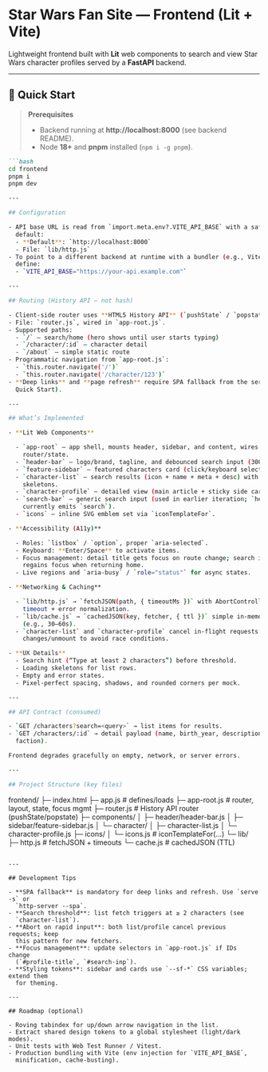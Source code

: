 # Star Wars Fan Site — Frontend (Lit + Vite)

Lightweight frontend built with **Lit** web components to search and view Star
Wars character profiles served by a **FastAPI** backend.

---

## 🚀 Quick Start

> **Prerequisites**
>
> - Backend running at **http://localhost:8000** (see backend README).
> - Node **18+** and **pnpm** installed (`npm i -g pnpm`).


```md
```bash
cd frontend
pnpm i
pnpm dev

---

## Configuration

- API base URL is read from `import.meta.env?.VITE_API_BASE` with a safe
  default:
  - **Default**: `http://localhost:8000`
  - File: `lib/http.js`
- To point to a different backend at runtime with a bundler (e.g., Vite),
  define:
  - `VITE_API_BASE="https://your-api.example.com"`

---

## Routing (History API — not hash)

- Client-side router uses **HTML5 History API** (`pushState` / `popstate`).
- File: `router.js`, wired in `app-root.js`.
- Supported paths:
  - `/` — search/home (hero shows until user starts typing)
  - `/character/:id` — character detail
  - `/about` — simple static route
- Programmatic navigation from `app-root.js`:
  - `this.router.navigate('/')`
  - `this.router.navigate('/character/123')`
- **Deep links** and **page refresh** require SPA fallback from the server (see
  Quick Start).

---

## What’s Implemented

- **Lit Web Components**

  - `app-root` — app shell, mounts header, sidebar, and content, wires
    router/state.
  - `header-bar` — logo/brand, tagline, and debounced search input (300 ms).
  - `feature-sidebar` — featured characters card (click/keyboard select).
  - `character-list` — search results (icon + name + meta + desc) with
    skeletons.
  - `character-profile` — detailed view (main article + sticky side card).
  - `search-bar` — generic search input (used in earlier iteration; `header-bar`
    currently emits `search`).
  - `icons` — inline SVG emblem set via `iconTemplateFor`.

- **Accessibility (A11y)**

  - Roles: `listbox` / `option`, proper `aria-selected`.
  - Keyboard: **Enter/Space** to activate items.
  - Focus management: detail title gets focus on route change; search input
    regains focus when returning home.
  - Live regions and `aria-busy` / `role="status"` for async states.

- **Networking & Caching**

  - `lib/http.js` → `fetchJSON(path, { timeoutMs })` with AbortController +
    timeout + error normalization.
  - `lib/cache.js` → `cachedJSON(key, fetcher, { ttl })` simple in-memory cache
    (e.g., 30–60s).
  - `character-list` and `character-profile` cancel in-flight requests on prop
    changes/unmount to avoid race conditions.

- **UX Details**
  - Search hint (“Type at least 2 characters”) before threshold.
  - Loading skeletons for list rows.
  - Empty and error states.
  - Pixel-perfect spacing, shadows, and rounded corners per mock.

---

## API Contract (consumed)

- `GET /characters?search=<query>` → list items for results.
- `GET /characters/:id` → detail payload (name, birth_year, description,
  faction).

Frontend degrades gracefully on empty, network, or server errors.

---

## Project Structure (key files)

```
frontend/
├─ index.html
├─ app.js                       # defines/loads <app-root>
├─ app-root.js                  # router, layout, state, focus mgmt
├─ router.js                    # History API router (pushState/popstate)
├─ components/
│  ├─ header/header-bar.js
│  ├─ sidebar/feature-sidebar.js
│  └─ character/
│     ├─ character-list.js
│     └─ character-profile.js
├─ icons/
│  └─ icons.js                  # iconTemplateFor(...)
└─ lib/
   ├─ http.js                   # fetchJSON + timeouts
   └─ cache.js                  # cachedJSON (TTL)
```

---

## Development Tips

- **SPA fallback** is mandatory for deep links and refresh. Use `serve -s` or
  `http-server --spa`.
- **Search threshold**: list fetch triggers at ≥ 2 characters (see
  `character-list`).
- **Abort on rapid input**: both list/profile cancel previous requests; keep
  this pattern for new fetchers.
- **Focus management**: update selectors in `app-root.js` if IDs change
  (`#profile-title`, `#search-inp`).
- **Styling tokens**: sidebar and cards use `--sf-*` CSS variables; extend them
  for theming.

---

## Roadmap (optional)

- Roving tabindex for up/down arrow navigation in the list.
- Extract shared design tokens to a global stylesheet (light/dark modes).
- Unit tests with Web Test Runner / Vitest.
- Production bundling with Vite (env injection for `VITE_API_BASE`,
  minification, cache-busting).
